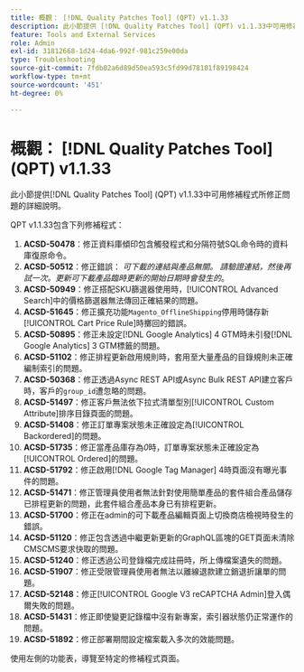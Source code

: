 ```yaml
---
title: 概觀： [!DNL Quality Patches Tool] (QPT) v1.1.33
description: 此小節提供 [!DNL Quality Patches Tool] (QPT) v1.1.33中可用修補程式所修正問題的詳細說明。
feature: Tools and External Services
role: Admin
exl-id: 31812668-1d24-4da6-992f-981c259e00da
type: Troubleshooting
source-git-commit: 7fdb02a6d89d50ea593c5fd99d78101f89198424
workflow-type: tm+mt
source-wordcount: '451'
ht-degree: 0%

---
```


# 概觀： [!DNL Quality Patches Tool] (QPT) v1.1.33

此小節提供[!DNL Quality Patches Tool] (QPT) v1.1.33中可用修補程式所修正問題的詳細說明。

QPT v1.1.33包含下列修補程式：

1. **ACSD-50478**：修正資料庫傾印包含觸發程式和分隔符號SQL命令時的資料庫復原命令。
1. **ACSD-50512**：修正錯誤： *可下載的連結與產品無關。 請驗證連結，然後再試一次。更新可下載產品臨時更新的開始日期時會發生的*。
1. **ACSD-50949**：修正搭配SKU篩選器使用時，[!UICONTROL Advanced Search]中的價格篩選器無法傳回正確結果的問題。
1. **ACSD-51645**：修正擴充功能`Magento_OfflineShipping`停用時儲存新[!UICONTROL Cart Price Rule]時擲回的錯誤。
1. **ACSD-50895**：修正未設定[!DNL Google Analytics] 4 GTM時未引發[!DNL Google Analytics] 3 GTM標籤的問題。
1. **ACSD-51102**：修正排程更新啟用規則時，套用至大量產品的目錄規則未正確編制索引的問題。
1. **ACSD-50368**：修正透過Async REST API或Async Bulk REST API建立客戶時，客戶的`group_id`遭忽略的問題。
1. **ACSD-51497**：修正客戶無法依下拉式清單型別[!UICONTROL Custom Attribute]排序目錄頁面的問題。
1. **ACSD-51408**：修正訂單專案狀態未正確設定為[!UICONTROL Backordered]的問題。
1. **ACSD-51735**：修正當產品庫存為&#x200B;*0*&#x200B;時，訂單專案狀態未正確設定為[!UICONTROL Ordered]的問題。
1. **ACSD-51792**：修正啟用[!DNL Google Tag Manager] 4時頁面沒有曝光事件的問題。
1. **ACSD-51471**：修正管理員使用者無法針對使用簡單產品的套件組合產品儲存已排程更新的問題，此套件組合產品本身已有排程更新。
1. **ACSD-51700**：修正在admin的可下載產品編輯頁面上切換商店檢視時發生的錯誤。
1. **ACSD-51120**：修正包含透過中繼更新更新的GraphQL區塊的GET頁面未清除CMSCMS要求快取的問題。
1. **ACSD-51240**：修正透過公司登錄檔完成註冊時，所上傳檔案遺失的問題。
1. **ACSD-51907**：修正受限管理員使用者無法以離線退款建立銷退折讓單的問題。
1. **ACSD-52148**：修正[!UICONTROL Google V3 reCAPTCHA Admin]登入偶爾失敗的問題。
1. **ACSD-51431**：修正即使變更記錄檔中沒有新專案，索引器狀態仍正常運作的問題。
1. **ACSD-51892**：修正部署期間設定檔案載入多次的效能問題。

使用左側的功能表，導覽至特定的修補程式頁面。
